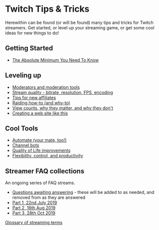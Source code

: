 # Twitch Tips & Tricks

Herewithin can be found (or will be found) many tips and tricks for Twitch
streamers. Get started, or level up your streaming game, or get some cool ideas
for new things to do!

## Getting Started

* [The Absolute Minimum You Need To Know](Basics)

## Leveling up

* [Moderators and moderation tools](Moderation)
* [Stream quality - bitrate, resolution, FPS, encoding](StreamQuality)
* [Tips for new affiliates](AffiliateCongrats)
* [Raiding how-to (and why-to)](RaidingOnTwitch)
* [View counts, why they matter, and why they don't](ViewCounts)
* [Creating a web site like this](MarkdownWebSite)

## Cool Tools

* [Automate (your mate, too!)](Automation)
* [Channel bots](ChannelBots)
* [Quality of Life improvements](QOLTools)
* [Flexibility, control, and productivity](Productivity)

## Streamer FAQ collections

An ongoing series of FAQ streams.

* [Questions awaiting answering](StreamerAdviceQuestions) - these will be added
  to as needed, and removed from as they are answered
* [Part 1, 22nd July 2019](StreamerAdvice_20190722)
* [Part 2, 16th Aug 2019](StreamerAdvice_20190816)
* [Part 3, 28th Oct 2019](StreamerAdvice_20191028)

[Glossary of streaming terms](Glossary)
